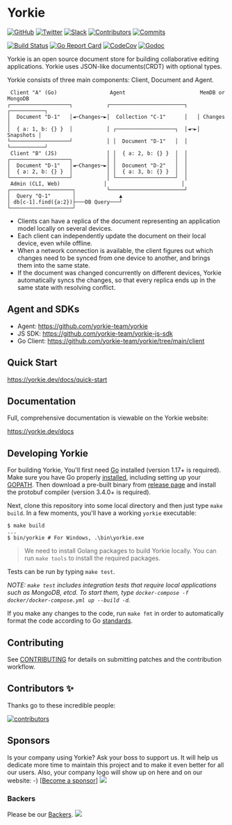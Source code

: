 # Yorkie

[![GitHub](https://img.shields.io/github/stars/yorkie-team/yorkie.svg?style=social)](https://github.com/yorkie-team/yorkie)
[![Twitter](https://img.shields.io/twitter/follow/team_yorkie.svg?label=Follow)](https://twitter.com/team_yorkie)
[![Slack](https://img.shields.io/badge/chat-on%20Slack-brightgreen.svg?style=social&amp;logo=slack)](https://dev-yorkie.slack.com/)
[![Contributors](https://img.shields.io/github/contributors/yorkie-team/yorkie.svg)](https://github.com/yorkie-team/yorkie/contributors)
[![Commits](https://img.shields.io/github/commit-activity/m/yorkie-team/yorkie.svg)](https://github.com/yorkie-team/yorkie/pulse)

[![Build Status](https://github.com/yorkie-team/yorkie/actions/workflows/ci.yml/badge.svg?branch=main)](https://github.com/yorkie-team/yorkie/actions/workflows/ci.yml)
[![Go Report Card](https://goreportcard.com/badge/github.com/yorkie-team/yorkie)](https://goreportcard.com/report/github.com/yorkie-team/yorkie)
[![CodeCov](https://img.shields.io/codecov/c/github/yorkie-team/yorkie)](https://codecov.io/gh/yorkie-team/yorkie)
[![Godoc](http://img.shields.io/badge/go-documentation-blue.svg?style=flat-square)](https://godoc.org/github.com/yorkie-team/yorkie)

Yorkie is an open source document store for building collaborative editing applications. Yorkie uses JSON-like
documents(CRDT) with optional types.

Yorkie consists of three main components: Client, Document and Agent.

 ```
  Client "A" (Go)                 Agent                        MemDB or MongoDB
┌───────────────────┐           ┌────────────────────────┐   ┌───────────┐
│  Document "D-1"   │◄─Changes─►│  Collection "C-1"      │   │ Changes   │
│  { a: 1, b: {} }  │           │ ┌───────────────────┐  │◄─►│ Snapshots │
└───────────────────┘           │ │  Document "D-1"   │  │   └───────────┘
  Client "B" (JS)                │ │  { a: 2, b: {} }  │  │
┌───────────────────┐           │ │                   │  │
│  Document "D-1"   │◄─Changes─►│ │  Document "D-2"   │  │
│  { a: 2, b: {} }  │           │ │  { a: 3, b: {} }  │  │
└───────────────────┘           │ └───────────────────┘  │
  Admin (CLI, Web)              │                        │
┌────────────────────┐          └────────────────────────┘
│  Query "Q-1"       │              ▲
│ db[c-1].find({a:2})├───DB Query───┘
└────────────────────┘
 ```

- Clients can have a replica of the document representing an application model locally on several devices.
- Each client can independently update the document on their local device, even while offline.
- When a network connection is available, the client figures out which changes need to be synced from one device to
  another, and brings them into the same state.
- If the document was changed concurrently on different devices, Yorkie automatically syncs the changes, so that every
  replica ends up in the same state with resolving conflict.

## Agent and SDKs

- Agent: https://github.com/yorkie-team/yorkie
- JS SDK: https://github.com/yorkie-team/yorkie-js-sdk
- Go Client: https://github.com/yorkie-team/yorkie/tree/main/client

## Quick Start

https://yorkie.dev/docs/quick-start

## Documentation

Full, comprehensive documentation is viewable on the Yorkie website:

https://yorkie.dev/docs

## Developing Yorkie

For building Yorkie, You'll first need [Go](https://golang.org) installed (version 1.17+ is required). Make sure you
have Go properly [installed](https://golang.org/doc/install), including setting up
your [GOPATH](https://golang.org/doc/code.html#Command). Then download a pre-built binary
from [release page](https://github.com/protocolbuffers/protobuf/releases) and install the protobuf compiler (version
3.4.0+ is required).

Next, clone this repository into some local directory and then just type `make build`. In a few moments, you'll have a
working `yorkie` executable:

```
$ make build
...
$ bin/yorkie # For Windows, .\bin\yorkie.exe
```

> We need to install Golang packages to build Yorkie locally. You can run `make tools` to install the required packages.

Tests can be run by typing `make test`.

*NOTE: `make test` includes integration tests that require local applications such as MongoDB, etcd. To start them,
type `docker-compose -f docker/docker-compose.yml up --build -d`.*

If you make any changes to the code, run `make fmt` in order to automatically format the code according to
Go [standards](https://golang.org/doc/effective_go.html#formatting).

## Contributing

See [CONTRIBUTING](CONTRIBUTING.md) for details on submitting patches and the contribution workflow.

## Contributors ✨

Thanks go to these incredible people:

<a href="https://github.com/yorkie-team/yorkie/graphs/contributors">
  <img src="https://contrib.rocks/image?repo=yorkie-team/yorkie" alt="contributors"/>
</a>

## Sponsors

Is your company using Yorkie? Ask your boss to support us. It will help us dedicate more time to maintain this project
and to make it even better for all our users. Also, your company logo will show up on here and on our website:
-) [[Become a sponsor](https://opencollective.com/yorkie#sponsor)]
<a href="https://opencollective.com/yorkie#sponsor" target="_
blank"><img src="https://opencollective.com/yorkie/sponsor.svg?width=890"></a>

### Backers

Please be our [Backers](https://opencollective.com/yorkie#backers).
<a href="https://opencollective.com/yorkie#backers" target="_blank"><img src="https://opencollective.com/yorkie/backers.svg?width=890"></a>
